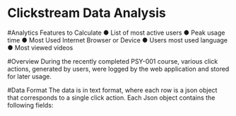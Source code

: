 # Clickstream Data Analysis

#Analytics Features to Calculate
●	List of most active users
●	Peak usage time
●	Most Used Internet Browser or Device
●	Users most used language
●	Most viewed videos

#Overview
During the recently completed PSY-001 course, various click actions, generated by users, were logged by the web application and stored for later usage. 

#Data Format
The data is in text format, where each row is a json object that corresponds to a single click action. Each Json object contains the following fields:
